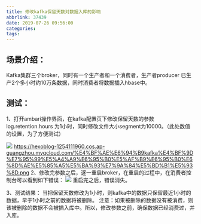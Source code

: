 ```yaml
---
title: 修改kafka保留天数对数据入库的影响
abbrlink: 37439
date: 2019-07-26 09:56:00
categories:
tags:
---
```

## 场景介绍：
Kafka集群三个broker，同时有一个生产者和一个消费者，生产者producer 已生产2个多小时约10万条数据，同时消费者将数据插入hbase中。
 
## 测试：
1、打开ambari操作界面，在kafka配置页下修改保留天数的参数log.retention.hours 为1小时，同时修改文件大小segment为10000。（此处数值的设置，为了方便测试）
<!-- more -->
![](https://hexoblog-1254111960.cos.ap-guangzhou.myqcloud.com/%E4%BF%AE%E6%94%B9kafka%E4%BF%9D%E7%95%99%E5%A4%A9%E6%95%B0%E5%AF%B9%E6%95%B0%E6%8D%AE%E5%85%A5%E5%BA%93%E7%9A%84%E5%BD%B1%E5%93%8D.png)
https://hexoblog-1254111960.cos.ap-guangzhou.myqcloud.com/%E4%BF%AE%E6%94%B9kafka%E4%BF%9D%E7%95%99%E5%A4%A9%E6%95%B0%E5%AF%B9%E6%95%B0%E6%8D%AE%E5%85%A5%E5%BA%93%E7%9A%84%E5%BD%B1%E5%93%8D.png
2、修改完参数之后，逐一重启broker，在重启的过程中，在消费者控制台可以看到如下错误：
![](https://hexoblog-1254111960.cos.ap-guangzhou.myqcloud.com/%E4%BF%AE%E6%94%B9kafka%E4%BF%9D%E7%95%99%E5%A4%A9%E6%95%B0%E5%AF%B9%E6%95%B0%E6%8D%AE%E5%85%A5%E5%BA%93%E7%9A%84%E5%BD%B1%E5%93%8D.13.png)
重启完之后，错误消失。
 
3、测试结果：
当把保留天数修改为1小时，则kafka中的数据只保留最近1小时的数据，早于1小时之前的数据将被删除。
注意：如果被删除的数据没有被消费，则该被删除的数据不会被插入库中。所以，修改参数之前，确保数据已经消费过，并入库。